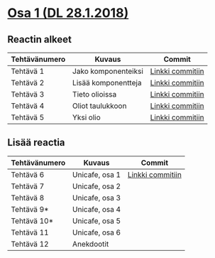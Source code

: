 # [Osa 1 (DL 28.1.2018)](https://fullstack-hy.github.io/teht%C3%A4v%C3%A4t/#osa-1)

## Reactin alkeet

| Tehtävänumero | Kuvaus | Commit |
|--------------- |--------|--------|
| Tehtävä 1 | Jako komponenteiksi | [Linkki commitiin](https://github.com/lopossumi/fullstack-websoke/commit/2dd916e24062de9d3fd00fb4324ba82aad4fa941) |
| Tehtävä 2 | Lisää komponentteja | [Linkki commitiin](https://github.com/lopossumi/fullstack-websoke/commit/bb90a65ec60c1a2335026817d8fbe88a08a17702) |
| Tehtävä 3 | Tieto olioissa | [Linkki commitiin](https://github.com/lopossumi/fullstack-websoke/commit/3d46d9f9967d817ca1e9edef9bfb3f582705a5b4) |
| Tehtävä 4 | Oliot taulukkoon | [Linkki commitiin](https://github.com/lopossumi/fullstack-websoke/commit/f75d2fe2a5a117d1c4fb404e584c98246c3d7a1c) |
| Tehtävä 5 | Yksi olio | [Linkki commitiin](https://github.com/lopossumi/fullstack-websoke/commit/c193b5332dc9ce86def7f83f2043b5e4ab280ce5) |

## Lisää reactia

| Tehtävänumero | Kuvaus | Commit |
|-------- |--------|--------|
| Tehtävä 6 | Unicafe, osa 1 | [Linkki commitiin](https://github.com/lopossumi/fullstack-websoke/commit/0affe16b1dac416cd739c62d499cf46f2857e252) |
| Tehtävä 7 | Unicafe, osa 2 | |
| Tehtävä 8 | Unicafe, osa 3 | |
| Tehtävä 9* | Unicafe, osa 4 | |
| Tehtävä 10* | Unicafe, osa 5 | |
| Tehtävä 11 | Unicafe, osa 6 | |
| Tehtävä 12 | Anekdootit | |